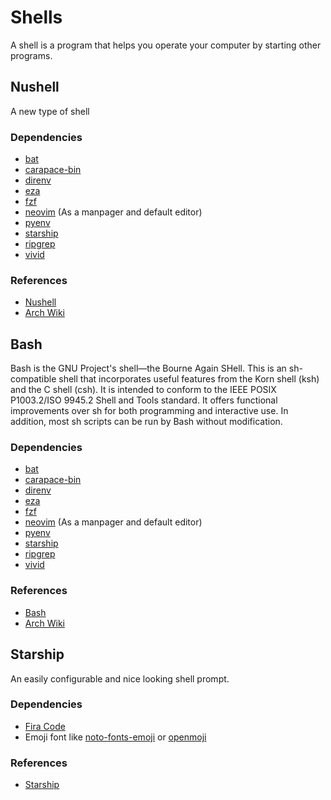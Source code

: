 # Shells

A shell is a program that helps you operate your computer by starting other
programs.

## Nushell

A new type of shell

### Dependencies

- [bat](https://github.com/sharkdp/bat)
- [carapace-bin](https://github.com/rsteube/carapace-bin)
- [direnv](https://github.com/direnv/direnv)
- [eza](https://github.com/eza-community/eza)
- [fzf](https://github.com/junegunn/fzf)
- [neovim](https://github.com/neovim/neovim) (As a manpager and default editor)
- [pyenv](https://github.com/pyenv/pyenv)
- [starship](https://starship.rs/)
- [ripgrep](https://github.com/BurntSushi/ripgrep)
- [vivid](https://github.com/sharkdp/vivid)

### References

- [Nushell](https://www.nushell.sh/)
- [Arch Wiki](https://wiki.archlinux.org/title/Nushell)

## Bash

Bash is the GNU Project's shell—the Bourne Again SHell. This is an sh-compatible
shell that incorporates useful features from the Korn shell (ksh) and the C
shell (csh). It is intended to conform to the IEEE POSIX P1003.2/ISO 9945.2
Shell and Tools standard. It offers functional improvements over sh for both
programming and interactive use. In addition, most sh scripts can be run by Bash
without modification.

### Dependencies

- [bat](https://github.com/sharkdp/bat)
- [carapace-bin](https://github.com/rsteube/carapace-bin)
- [direnv](https://github.com/direnv/direnv)
- [eza](https://github.com/eza-community/eza)
- [fzf](https://github.com/junegunn/fzf)
- [neovim](https://github.com/neovim/neovim) (As a manpager and default editor)
- [pyenv](https://github.com/pyenv/pyenv)
- [starship](https://starship.rs/)
- [ripgrep](https://github.com/BurntSushi/ripgrep)
- [vivid](https://github.com/sharkdp/vivid)

### References

- [Bash](https://www.gnu.org/software/bash/)
- [Arch Wiki](https://wiki.archlinux.org/title/Bash)

## Starship

An easily configurable and nice looking shell prompt.

### Dependencies

- [Fira Code](https://github.com/tonsky/FiraCode)
- Emoji font like
  [noto-fonts-emoji](https://archlinux.org/packages/extra/any/noto-fonts-emoji/)
  or [openmoji](https://openmoji.org/)

### References

- [Starship](https://starship.rs/)
